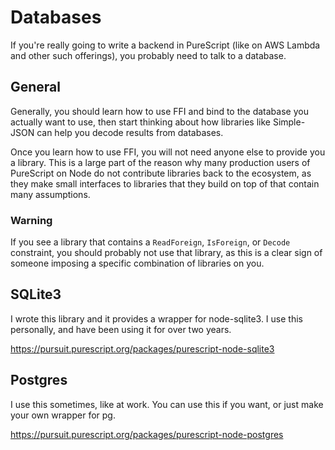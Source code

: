 # Databases

If you're really going to write a backend in PureScript (like on AWS Lambda and other such offerings), you probably need to talk to a database.

## General

Generally, you should learn how to use FFI and bind to the database you actually want to use, then start thinking about how libraries like Simple-JSON can help you decode results from databases.

Once you learn how to use FFI, you will not need anyone else to provide you a library. This is a large part of the reason why many production users of PureScript on Node do not contribute libraries back to the ecosystem, as they make small interfaces to libraries that they build on top of that contain many assumptions.

### Warning

If you see a library that contains a `ReadForeign`, `IsForeign`, or `Decode` constraint, you should probably not use that library, as this is a clear sign of someone imposing a specific combination of libraries on you.

## SQLite3

I wrote this library and it provides a wrapper for node-sqlite3. I use this personally, and have been using it for over two years.

<https://pursuit.purescript.org/packages/purescript-node-sqlite3>

## Postgres

I use this sometimes, like at work. You can use this if you want, or just make your own wrapper for pg.

<https://pursuit.purescript.org/packages/purescript-node-postgres>
